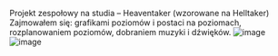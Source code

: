 Projekt zespołowy na studia – Heaventaker (wzorowane na Helltaker)
Zajmowałem się: grafikami poziomów i postaci na poziomach, rozplanowaniem poziomów, dobraniem 
muzyki i dźwięków.
![image](https://user-images.githubusercontent.com/73334798/123931700-0c9c7e80-d991-11eb-8b0d-65411b62668d.png)
![image](https://user-images.githubusercontent.com/73334798/123931750-1920d700-d991-11eb-9e78-e1384a13294c.png)
